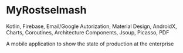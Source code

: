 # MyRostselmash
Kotlin, Firebase, Email/Google Autorization, Material Design, AndroidX, Charts, Coroutines, Architecture Components, Jsoup, Picasso, PDF
 
A mobile application to show the state of production at the enterprise
